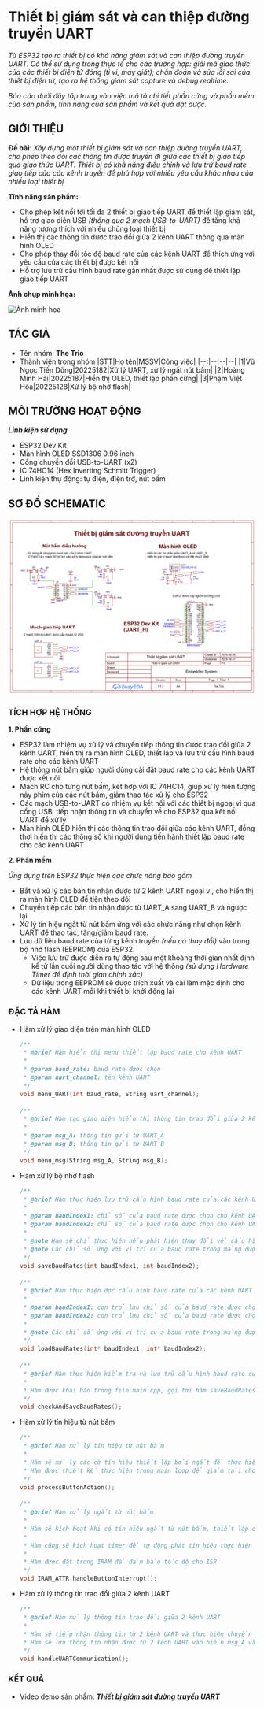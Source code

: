 # Thiết bị giám sát và can thiệp đường truyền UART

_Từ ESP32 tạo ra thiết bị có khả năng giám sát và can thiệp đường truyền UART. Có thể sử dụng trong thực tế cho các trường hợp: giải mã giao thức của các thiết bị điện tử đóng (ti vi, máy giặt); chẩn đoán và sửa lỗi sai của thiết bị điện tử, tạo ra hệ thống giám sát capture và debug realtime._

_Báo cáo dưới đây tập trung vào việc mô tả chi tiết phần cứng và phần mềm của sản phẩm, tính năng của sản phẩm và kết quả đạt được._

## GIỚI THIỆU

**Đề bài**: _Xây dựng môt thiết bị giám sát và can thiệp đường truyển UART, cho phép theo dõi các thông tin được truyền đi giữa các thiết bị giao tiếp qua giao thức UART. Thiết bị có khả năng điều chỉnh và lưu trữ baud rate giao tiếp của các kênh truyền để phù hợp với nhiều yêu cầu khác nhau của nhiều loại thiết bị_

**Tính năng sản phẩm:**

- Cho phép kết nối tới tối đa 2 thiết bị giao tiếp UART để thiết lập giám sát, hỗ trợ giao diện USB _(thông qua 2 mạch USB-to-UART)_ để tăng khả năng tương thích với nhiều chủng loại thiết bị
- Hiển thị các thông tin được trao đổi giữa 2 kênh UART thông qua màn hình OLED
- Cho phép thay đổi tốc độ baud rate của các kênh UART để thích ứng với yêu cầu của các thiết bị được kết nối
- Hỗ trợ lưu trữ cấu hình baud rate gần nhất được sử dụng để thiết lập giao tiếp UART

**Ảnh chụp minh họa:**

  ![Ảnh minh họa]()

## TÁC GIẢ

- Tên nhóm: **The Trio**
- Thành viên trong nhóm
  |STT|Họ tên|MSSV|Công việc|
  |--:|--|--|--|
  |1|Vũ Ngọc Tiến Dũng|20225182|Xử lý UART, xử lý ngắt nút bấm|
  |2|Hoàng Minh Hải|20225187|Hiển thị OLED, thiết lập phần cứng|
  |3|Phạm Việt Hòa|20225128|Xử lý bộ nhớ flash|

## MÔI TRƯỜNG HOẠT ĐỘNG

_**Linh kiện sử dụng**_

- ESP32 Dev Kit
- Màn hình OLED SSD1306 0.96 inch
- Cổng chuyển đổi USB-to-UART (x2)
- IC 74HC14 (Hex Inverting Schmitt Trigger)
- Linh kiện thụ động: tụ điện, điện trở, nút bấm

## SƠ ĐỒ SCHEMATIC

![UART Interceptor Schematic](./UART%20Schematic.png)

### TÍCH HỢP HỆ THỐNG

**1. Phần cứng**
- ESP32 làm nhiệm vụ xử lý và chuyển tiếp thông tin được trao đổi giữa 2 kênh UART, hiển thị ra màn hình OLED, thiết lập và lưu trữ cấu hình baud rate cho các kênh UART
- Hệ thống nút bấm giúp người dùng cài đặt baud rate cho các kênh UART được kết nôi
- Mạch RC cho từng nút bấm, kết hơp với IC 74HC14, giúp xử lý hiện tượng nảy phím của các nút bấm, giảm thao tác xử lý cho ESP32
- Các mạch USB-to-UART có nhiệm vụ kết nối với các thiết bị ngoại vi qua cổng USB, tiếp nhận thông tin và chuyển về cho ESP32 qua kết nối UART để xử lý
- Màn hình OLED hiển thị các thông tin trao đổi giữa các kênh UART, đồng thời hiển thị các thông số khi người dùng tiến hành thiết lập baud rate cho các kênh UART

**2. Phần mềm**

_Ứng dụng trên ESP32 thực hiện các chức năng bao gồm_

- Bắt và xử lý các bản tin nhận được từ 2 kênh UART ngoại vi, cho hiển thị ra màn hình OLED để tiện theo dõi
- Chuyển tiếp các bản tin nhận được từ UART_A sang UART_B và ngược lại
- Xử lý tín hiệu ngắt từ nút bấm ứng với các chức năng như chọn kênh UART để thao tác, tăng/giảm baud rate.
- Lưu dữ liệu baud rate của từng kênh truyền _(nếu có thay đổi)_ vào trong bộ nhớ flash (EEPROM) của ESP32.
  - Việc lưu trữ được diễn ra tự động sau một khoảng thời gian nhất định kể từ lần cuối người dùng thao tác với hệ thống _(sử dụng Hardware Timer để định thời gian chính xác)_
  - Dữ liệu trong EEPROM sẽ được trích xuất và cài làm mặc định cho các kênh UART mỗi khi thiết bị khởi động lại

### ĐẶC TẢ HÀM

- Hàm xử lý giao diện trên màn hình OLED

  ```C
  /**
   * @brief Hàm hiển thị menu thiết lập baud rate cho kênh UART
   *
   * @param baud_rate: baud rate được chọn
   * @param uart_channel: tên kênh UART
   */
  void menu_UART(int baud_rate, String uart_channel);

  /**
   * @brief Hàm tạo giao diện hiển thị thông tin trao đổi giữa 2 kênh UART
   *
   * @param msg_A: thông tin gửi từ UART_A
   * @param msg_B: thông tin gửi từ UART_B
   */
  void menu_msg(String msg_A, String msg_B);
  ```

- Hàm xử lý bộ nhớ flash

  ```C
  /**
   * @brief Hàm thực hiện lưu trữ cấu hình baud rate của các kênh UART vào bộ nhớ flash
   *
   * @param baudIndex1: chỉ số của baud rate được chọn cho kênh UART_A
   * @param baudIndex2: chỉ số của baud rate được chọn cho kênh UART_B
   *
   * @note Hàm sẽ chỉ thực hiện nếu phát hiện thay đổi về cấu hình baud rate của các kênh UART
   * @note Các chỉ số ứng với vị trí của baud rate trong mảng được khai báo tại file main.cpp
   */
  void saveBaudRates(int baudIndex1, int baudIndex2);

  /**
   * @brief Hàm thực hiện đọc cấu hình baud rate của các kênh UART từ bộ nhớ flash
   *
   * @param baudIndex1: con trỏ lưu chỉ số của baud rate được chọn cho kênh UART_A
   * @param baudIndex2: con trỏ lưu chỉ số của baud rate được chọn cho kênh UART_B
   *
   * @note Các chỉ số ứng với vị trí của baud rate trong mảng được khai báo tại file main.cpp
   */
  void loadBaudRates(int* baudIndex1, int* baudIndex2);

  /**
   * @brief Hàm thực hiện kiểm tra và lưu trữ cấu hình baud rate của các kênh UART
   *
   * Hàm được khai báo trong file main.cpp, gọi tới hàm saveBaudRates() để thực hiện lưu trữ cấu hình baud rate của các kênh UART và in log ra Serial
   */
  void checkAndSaveBaudRates();
  ```

- Hàm xử lý tín hiệu từ nút bấm

  ```C
  /**
   * @brief Hàm xử lý tín hiệu từ nút bấm
   *
   * Hàm sẽ xử lý các cờ tín hiệu thiết lập bởi ngắt để thực hiện các chức năng như chọn kênh UART để thao tác, tăng/giảm baud rate.
   * Hàm được thiết kế thực hiện trong main loop để giảm tải cho ISR
   */
  void processButtonAction();

  /**
   * @brief Hàm xử lý ngắt từ nút bấm
   *
   * Hàm sẽ kích hoạt khi có tín hiệu ngắt từ nút bấm, thiết lập các cờ tương ứng để hàm xử lý trong main loop thực hiện các chức năng tương ứng.
   *
   * Hàm cũng sẽ kích hoạt timer để tự động phát tín hiệu thực hiện lưu trữ cấu hình baud rate của các kênh UART (nếu có thay đổi) sau 3s kể từ lần cuối người dùng thao tác với hệ thống
   *
   * Hàm được đặt trong IRAM để đảm bảo tốc độ cho ISR
   */
  void IRAM_ATTR handleButtonInterrupt();
  ```

- Hàm xử lý thông tin trao đổi giữa 2 kênh UART

  ```C
  /**
   * @brief Hàm xử lý thông tin trao đổi giữa 2 kênh UART
   *
   * Hàm sẽ tiếp nhận thông tin từ 2 kênh UART và thực hiện chuyển tiếp
   * Hàm sẽ lưu thông tin nhận được từ 2 kênh UART vào biến msg_A và msg_B để hiển thị trên màn hình OLED
   */
  void handleUARTCommunication();
  ```

### KẾT QUẢ

- Video demo sản phẩm: [_**Thiết bị giám sát đường truyền UART**_](https://youtu.be/B4v0FH4aFU4)
